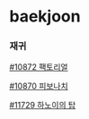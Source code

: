 # baekjoon

### 재귀

[#10872 팩토리얼](./retry/10872)

[#10870 피보나치](./retry/10870)

[#11729 하노이의 탑](./retry/11729)

